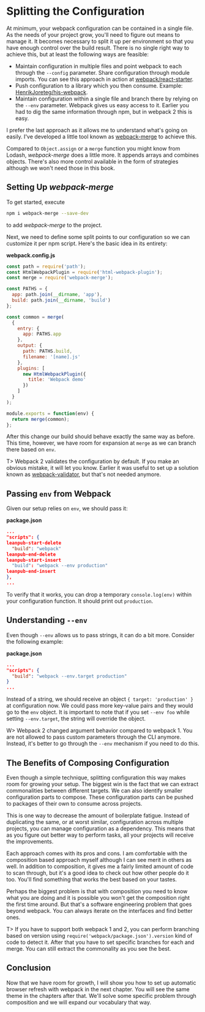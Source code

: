 # Splitting the Configuration

At minimum, your webpack configuration can be contained in a single file. As the needs of your project grow, you'll need to figure out means to manage it. It becomes necessary to split it up per environment so that you have enough control over the build result. There is no single right way to achieve this, but at least the following ways are feasible:

* Maintain configuration in multiple files and point webpack to each through the `--config` parameter. Share configuration through module imports. You can see this approach in action at [webpack/react-starter](https://github.com/webpack/react-starter).
* Push configuration to a library which you then consume. Example: [HenrikJoreteg/hjs-webpack](https://github.com/HenrikJoreteg/hjs-webpack).
* Maintain configuration within a single file and branch there by relying on the `--env` parameter. Webpack gives us easy access to it. Earlier you had to dig the same information through npm, but in webpack 2 this is easy.

I prefer the last approach as it allows me to understand what's going on easily. I've developed a little tool known as [webpack-merge](https://www.npmjs.org/package/webpack-merge) to achieve this.

Compared to `Object.assign` or a `merge` function you might know from Lodash, *webpack-merge* does a little more. It appends arrays and combines objects. There's also more control available in the form of strategies although we won't need those in this book.

## Setting Up *webpack-merge*

To get started, execute

```bash
npm i webpack-merge --save-dev
```

to add *webpack-merge* to the project.

Next, we need to define some split points to our configuration so we can customize it per npm script. Here's the basic idea in its entirety:

**webpack.config.js**

```javascript
const path = require('path');
const HtmlWebpackPlugin = require('html-webpack-plugin');
const merge = require('webpack-merge');

const PATHS = {
  app: path.join(__dirname, 'app'),
  build: path.join(__dirname, 'build')
};

const common = merge(
  {
    entry: {
      app: PATHS.app
    },
    output: {
      path: PATHS.build,
      filename: '[name].js'
    },
    plugins: [
      new HtmlWebpackPlugin({
        title: 'Webpack demo'
      })
    ]
  }
);

module.exports = function(env) {
  return merge(common);
};
```

After this change our build should behave exactly the same way as before. This time, however, we have room for expansion at `merge` as we can branch there based on `env`.

T> Webpack 2 validates the configuration by default. If you make an obvious mistake, it will let you know. Earlier it was useful to set up a solution known as [webpack-validator](https://www.npmjs.com/package/webpack-validator), but that's not needed anymore.

## Passing `env` from Webpack

Given our setup relies on `env`, we should pass it:

**package.json**

```json
...
"scripts": {
leanpub-start-delete
  "build": "webpack"
leanpub-end-delete
leanpub-start-insert
  "build": "webpack --env production"
leanpub-end-insert
},
...
```

To verify that it works, you can drop a temporary `console.log(env)` within your configuration function. It should print out `production`.

## Understanding `--env`

Even though `--env` allows us to pass strings, it can do a bit more. Consider the following example:

**package.json**

```json
...
"scripts": {
  "build": "webpack --env.target production"
}
...
```

Instead of a string, we should receive an object `{ target: 'production' }` at configuration now. We could pass more key-value pairs and they would go to the `env` object. It is important to note that if you set `--env foo` while setting `--env.target`, the string will override the object.

W> Webpack 2 changed argument behavior compared to webpack 1. You are not allowed to pass custom parameters through the CLI anymore. Instead, it's better to go through the `--env` mechanism if you need to do this.

## The Benefits of Composing Configuration

Even though a simple technique, splitting configuration this way makes room for growing your setup. The biggest win is the fact that we can extract commonalities between different targets. We can also identify smaller configuration parts to compose. These configuration parts can be pushed to packages of their own to consume across projects.

This is one way to decrease the amount of boilerplate fatigue. Instead of duplicating the same, or at worst similar, configuration across multiple projects, you can manage configuration as a dependency. This means that as you figure out better way to perform tasks, all your projects will receive the improvements.

Each approach comes with its pros and cons. I am comfortable with the composition based approach myself although I can see merit in others as well. In addition to composition, it gives me a fairly limited amount of code to scan through, but it's a good idea to check out how other people do it too. You'll find something that works the best based on your tastes.

Perhaps the biggest problem is that with composition you need to know what you are doing and it is possible you won't get the composition right the first time around. But that's a software engineering problem that goes beyond webpack. You can always iterate on the interfaces and find better ones.

T> If you have to support both webpack 1 and 2, you can perform branching based on version using `require('webpack/package.json').version` kind of code to detect it. After that you have to set specific branches for each and merge. You can still extract the commonality as you see the best.

## Conclusion

Now that we have room for growth, I will show you how to set up automatic browser refresh with webpack in the next chapter. You will see the same theme in the chapters after that. We'll solve some specific problem through composition and we will expand our vocabulary that way.
